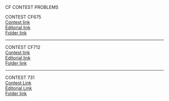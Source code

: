 CF CONTEST PROBLEMS

CONTEST CF675  
[Contest link](http://codeforces.com/contest/675)  
[Editorial link](http://codeforces.com/blog/entry/44902)  
[Folder link](CF675)  

  ---------------------------------  
CONTEST CF712  
[Contest link](http://codeforces.com/contest/370)  
[Editorial link](http://codeforces.com/blog/entry/47050)  
[Folder link](CF712)  

  ---------------------------------  

CONTEST 731  
[Contest Link](http://codeforces.com/contest/731)  
[Editorial Link](http://codeforces.com/blog/entry/47840)  
[Folder link](CF731)    
